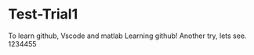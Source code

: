 # Test-Trial1
 To learn github, Vscode and matlab
 Learning github!
 Another try, lets see.
 1234455